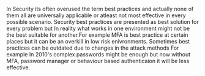 In Security its often overused the term best practices and actually none of them all are universally applicable or atleast not most effective in every possible scenario. 
Security best practices are presented as best solution for every problem but In reality what works in one environment might not be the best suitable for another.For example MFA is best practice at certain places but it can be an overkill in low risk enivronments.
Sometimes best practices can be outdated due to changes in the attack methods  For example In 2010's complex passwords might be enough but now without MFA, password manager or behaviour based authenticaion it will be less effective.
